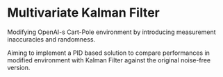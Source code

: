 # Multivariate Kalman Filter

Modifying OpenAI-s Cart-Pole environment by introducing measurement inaccuracies and randomness. 

Aiming to implement a PID based solution to compare performances in modified environment with Kalman Filter against the original noise-free version.
